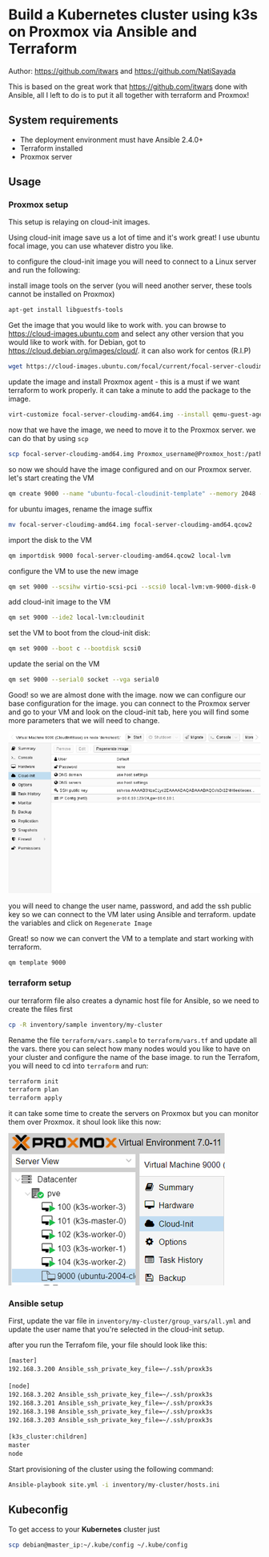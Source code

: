 # Build a Kubernetes cluster using k3s on Proxmox via Ansible and Terraform

Author: <https://github.com/itwars> and <https://github.com/NatiSayada>

This is based on the great work that <https://github.com/itwars> done with Ansible, all I left to do is to put it all together with terraform and Proxmox!

## System requirements

* The deployment environment must have Ansible 2.4.0+
* Terraform installed
* Proxmox server

## Usage

### Proxmox setup

This setup is relaying on cloud-init images.

Using cloud-init image save us a lot of time and it's work great!
I use ubuntu focal image, you can use whatever distro you like.

to configure the cloud-init image you will need to connect to a Linux server and run the following:

install image tools on the server (you will need another server, these tools cannot be installed on Proxmox)

```bash
apt-get install libguestfs-tools
```

Get the image that you would like to work with.
you can browse to <https://cloud-images.ubuntu.com> and select any other version that you would like to work with.
for Debian, got to <https://cloud.debian.org/images/cloud/>.
it can also work for centos (R.I.P)

```bash
wget https://cloud-images.ubuntu.com/focal/current/focal-server-cloudimg-amd64.img
```

update the image and install Proxmox agent - this is a must if we want terraform to work properly.
it can take a minute to add the package to the image.

```bash
virt-customize focal-server-cloudimg-amd64.img --install qemu-guest-agent
```

now that we have the image, we need to move it to the Proxmox server.
we can do that by using `scp`

```bash
scp focal-server-cloudimg-amd64.img Proxmox_username@Proxmox_host:/path_on_Proxmox/focal-server-cloudimg-amd64.img
```

so now we should have the image configured and on our Proxmox server. let's start creating the VM

```bash
qm create 9000 --name "ubuntu-focal-cloudinit-template" --memory 2048 --net0 virtio,bridge=vmbr0
```

for ubuntu images, rename the image suffix

```bash
mv focal-server-cloudimg-amd64.img focal-server-cloudimg-amd64.qcow2
```

import the disk to the VM

```bash
qm importdisk 9000 focal-server-cloudimg-amd64.qcow2 local-lvm
```

configure the VM to use the new image

```bash
qm set 9000 --scsihw virtio-scsi-pci --scsi0 local-lvm:vm-9000-disk-0
```

add cloud-init image to the VM

```bash
qm set 9000 --ide2 local-lvm:cloudinit
```

set the VM to boot from the cloud-init disk:

```bash
qm set 9000 --boot c --bootdisk scsi0
```

update the serial on the VM

```bash
qm set 9000 --serial0 socket --vga serial0
```

Good! so we are almost done with the image. now we can configure our base configuration for the image.
you can connect to the Proxmox server and go to your VM and look on the cloud-init tab, here you will find some more parameters that we will need to change.

![alt text](pics/gui-cloudinit-config.png)

you will need to change the user name, password, and add the ssh public key so we can connect to the VM later using Ansible and terraform.
update the variables and click on `Regenerate Image`

Great! so now we can convert the VM to a template and start working with terraform.

```bash
qm template 9000
```

### terraform setup

our terraform file also creates a dynamic host file for Ansible, so we need to create the files first

```bash
cp -R inventory/sample inventory/my-cluster
```

Rename the file `terraform/vars.sample` to `terraform/vars.tf` and update all the vars.
there you can select how many nodes would you like to have on your cluster and configure the name of the base image.
to run the Terrafom, you will need to cd into `terraform` and run:

```bash
terraform init
terraform plan
terraform apply
```

it can take some time to create the servers on Proxmox but you can monitor them over Proxmox.
it shoul look like this now:

![alt text](pics/h0Ha98fXyO.png)

### Ansible setup

First, update the var file in `inventory/my-cluster/group_vars/all.yml` and update the user name that you're selected in the cloud-init setup.

after you run the Terrafom file, your file should look like this:

```bash
[master]
192.168.3.200 Ansible_ssh_private_key_file=~/.ssh/proxk3s

[node]
192.168.3.202 Ansible_ssh_private_key_file=~/.ssh/proxk3s
192.168.3.201 Ansible_ssh_private_key_file=~/.ssh/proxk3s
192.168.3.198 Ansible_ssh_private_key_file=~/.ssh/proxk3s
192.168.3.203 Ansible_ssh_private_key_file=~/.ssh/proxk3s

[k3s_cluster:children]
master
node
```

Start provisioning of the cluster using the following command:

```bash
Ansible-playbook site.yml -i inventory/my-cluster/hosts.ini
```

## Kubeconfig

To get access to your **Kubernetes** cluster just

```bash
scp debian@master_ip:~/.kube/config ~/.kube/config
```
